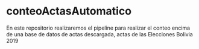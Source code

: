 # conteoActasAutomatico
En este repositorio realizaremos el pipeline para realizar el conteo encima de una base de datos de actas descargada, actas de las Elecciones Bolivia 2019
